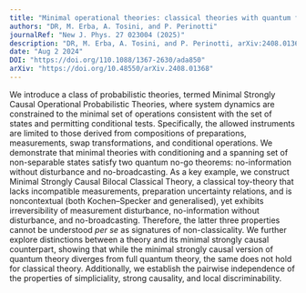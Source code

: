 ```yaml
---
title: "Minimal operational theories: classical theories with quantum features"
authors: "DR, M. Erba, A. Tosini, and P. Perinotti"
journalRef: "New J. Phys. 27 023004 (2025)"
description: "DR, M. Erba, A. Tosini, and P. Perinotti, arXiv:2408.01368 [quant-ph]"
date: "Aug 2 2024"
DOI: "https://doi.org/110.1088/1367-2630/ada850"
arXiv: "https://doi.org/10.48550/arXiv.2408.01368"
---
```


We introduce a class of probabilistic theories, termed Minimal Strongly Causal Operational Probabilistic Theories, where system dynamics are constrained to the minimal set of operations consistent with the set of states and permitting conditional tests. Specifically, the allowed instruments are limited to those derived from compositions of preparations, measurements, swap transformations, and conditional operations. We demonstrate that minimal theories with conditioning and a spanning set of non-separable states satisfy two quantum no-go theorems: no-information without disturbance and no-broadcasting. As a key example, we construct Minimal Strongly Causal Bilocal Classical Theory, a classical toy-theory that lacks incompatible measurements, preparation uncertainty relations, and is noncontextual (both Kochen–Specker and generalised), yet exhibits irreversibility of measurement disturbance, no-information without disturbance, and no-broadcasting. Therefore, the latter three properties cannot be understood *per se* as signatures of non-classicality. We further explore distinctions between a theory and its minimal strongly causal counterpart, showing that while the minimal strongly causal version of quantum theory diverges from full quantum theory, the same does not hold for classical theory. Additionally, we establish the pairwise independence of the properties of simpliciality, strong causality, and local discriminability.